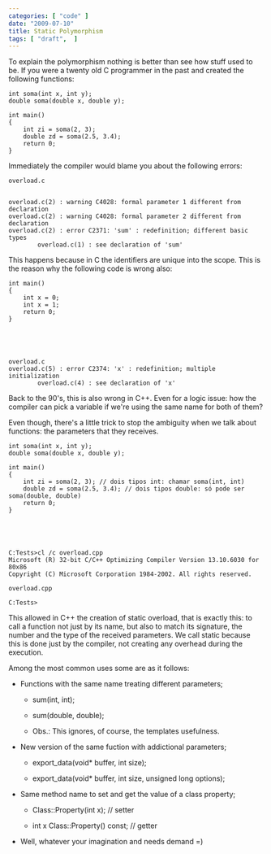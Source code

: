 ```yaml
---
categories: [ "code" ]
date: "2009-07-10"
title: Static Polymorphism
tags: [ "draft",  ]
---
```

To explain the polymorphism nothing is better than see how stuff used to be. If you were a twenty old C programmer in the past and created the following functions:

    int soma(int x, int y);
    double soma(double x, double y);
    
    int main()
    {
        int zi = soma(2, 3);
        double zd = soma(2.5, 3.4);
        return 0;
    }
    
     
    

Immediately the compiler would blame you about the following errors:

    
    overload.c

    
    overload.c(2) : warning C4028: formal parameter 1 different from declaration
    overload.c(2) : warning C4028: formal parameter 2 different from declaration
    overload.c(2) : error C2371: 'sum' : redefinition; different basic types
            overload.c(1) : see declaration of 'sum'

This happens because in C the identifiers are unique into the scope. This is the reason why the following code is wrong also:

    int main()
    {
        int x = 0;
        int x = 1;
        return 0;
    }
    
     
    

    
    overload.c
    overload.c(5) : error C2374: 'x' : redefinition; multiple initialization
            overload.c(4) : see declaration of 'x'

Back to the 90's, this is also wrong in C++. Even for a logic issue: how the compiler can pick a variable if we're using the same name for both of them?

Even though, there's a little trick to stop the ambiguity when we talk about functions: the parameters that they receives.

    int soma(int x, int y);
    double soma(double x, double y);
    
    int main()
    {
        int zi = soma(2, 3); // dois tipos int: chamar soma(int, int)
        double zd = soma(2.5, 3.4); // dois tipos double: só pode ser soma(double, double)
        return 0;
    }
    
     
    

    
    C:Tests>cl /c overload.cpp
    Microsoft (R) 32-bit C/C++ Optimizing Compiler Version 13.10.6030 for 80x86
    Copyright (C) Microsoft Corporation 1984-2002. All rights reserved.
    
    overload.cpp
    
    C:Tests>

This allowed in C++ the creation of static overload, that is exactly this: to call a function not just by its name, but also to match its signature, the number and the type of the received parameters. We call static because this is done just by the compiler, not creating any overhead during the execution.

Among the most common uses some are as it follows:

    
  * Functions with the same name treating different parameters;

    
    * sum(int, int);

    
    * sum(double, double);

    
    * Obs.: This ignores, of course, the templates usefulness.

    
  * New version of the same fuction with addictional parameters;

    
    * export_data(void* buffer, int size);

    
    * export_data(void* buffer, int size, unsigned long options);

    
  * Same method name to set and get the value of a class property;

    
    * Class::Property(int x); // setter

    
    * int x Class::Property() const; // getter

    
  * Well, whatever your imagination and needs demand =)

